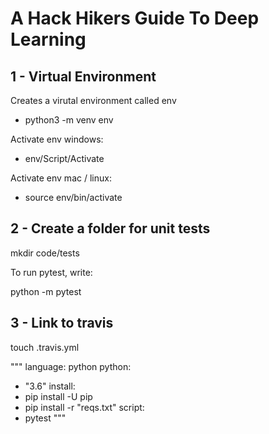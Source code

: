 # A Hack Hikers Guide To Deep Learning

## 1 - Virtual Environment

Creates a virutal environment called env
- python3 -m venv env 

Activate env windows: 
- env/Script/Activate

Activate env mac / linux: 
- source env/bin/activate

## 2 - Create a folder for unit tests

mkdir code/tests

To run pytest, write:

python -m pytest

## 3 - Link to travis

touch .travis.yml

"""
language: python
python: 
 - "3.6"
install:
 - pip install -U pip
 - pip install -r "reqs.txt"
script:
 - pytest
"""










